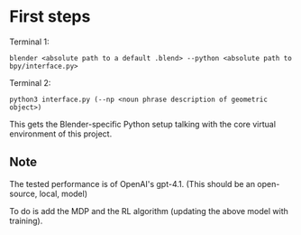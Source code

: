 
# First steps

Terminal 1:
```
blender <absolute path to a default .blend> --python <absolute path to bpy/interface.py>
```

Terminal 2:
```
python3 interface.py (--np <noun phrase description of geometric object>)
```

This gets the Blender-specific Python setup talking with the core virtual environment of this project.


## Note
The tested performance is of OpenAI's gpt-4.1. (This should be an open-source, local, model)

To do is add the MDP and the RL algorithm (updating the above model with training).

